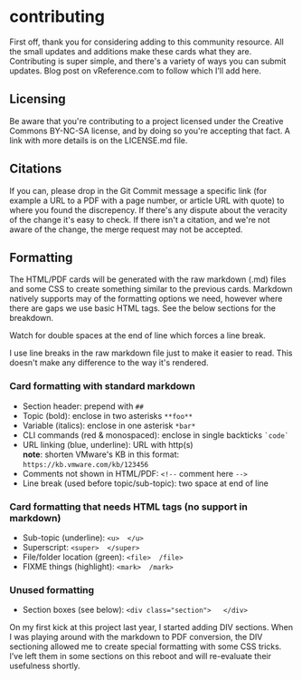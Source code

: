 # contributing
First off, thank you for considering adding to this community resource. All the small updates and additions make these cards what they are.  Contributing is super simple, and there's a variety of ways you can submit updates. Blog post on vReference.com to follow which I'll add here.

## Licensing
Be aware that you're contributing to a project licensed under the Creative Commons BY-NC-SA license, and by doing so you're accepting that fact. A link with more details is on the LICENSE.md file.

## Citations
If you can, please drop in the Git Commit message a specific link (for example a URL to a PDF with a page number, or article URL with quote) to where you found the discrepency.  If there's any dispute about the veracity of the change it's easy to check. If there isn't a citation, and we're not aware of the change, the merge request may not be accepted.

## Formatting
The HTML/PDF cards will be generated with the raw markdown (.md) files and some CSS to create something similar to the previous cards.  Markdown natively supports may of the formatting options we need, however where there are gaps we use basic HTML tags.  See the below sections for the breakdown.

Watch for double spaces at the end of line which forces a line break.

I use line breaks in the raw markdown file just to make it easier to read. This doesn't make any difference to the way it's rendered. 

### Card formatting with standard markdown
- Section header:         		                prepend with ```##```
- Topic (bold):           			            enclose in two asterisks ```**foo**```
- Variable (italics):               		    enclose in one asterisk ```*bar*```
- CLI commands (red & monospaced):  		    enclose in single backticks ``` `code` ```
- URL linking (blue, underline):    		    URL with http(s)  
**note**: shorten VMware's KB in this format: 	```https://kb.vmware.com/kb/123456```
- Comments not shown in HTML/PDF:			    ```<!--``` comment here ```-->```
- Line break (used before topic/sub-topic):	    two space at end of line

### Card formatting that needs HTML tags (no support in markdown)
- Sub-topic (underline):            			```<u>  </u>```  
- Superscript:                      			```<super>  </super>```  
- File/folder location (green):     			```<file>  /file>```  
- FIXME things (highlight):				        ```<mark>  /mark>```  


### Unused formatting
- Section boxes (see below): 			        ```<div class="section">   </div>```

On my first kick at this project last year, I started adding DIV sections. When I was playing around with the markdown to PDF conversion, the DIV sectioning allowed me to create special formatting with some CSS tricks. I’ve left them in some sections on this reboot and will re-evaluate their usefulness shortly.